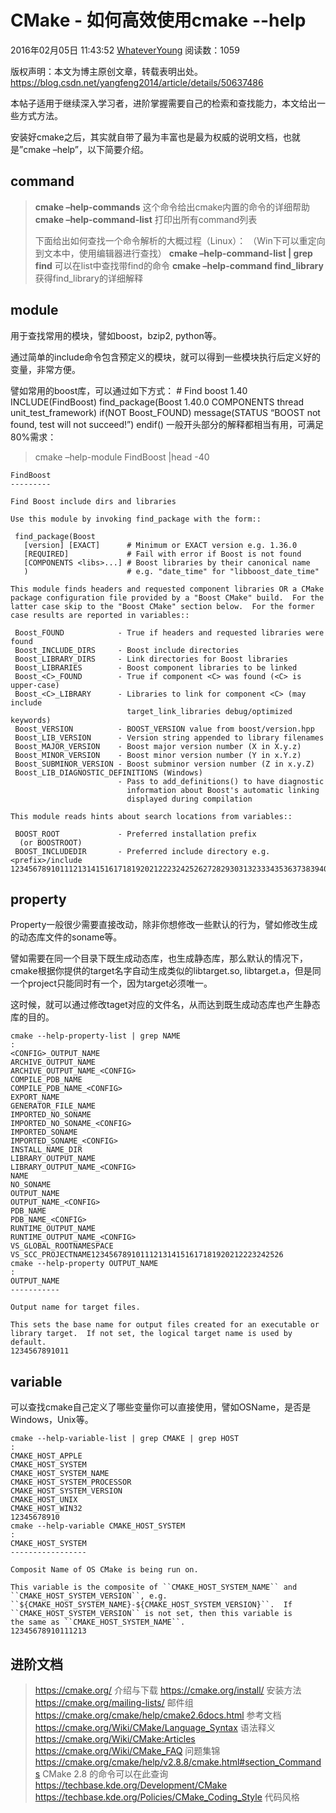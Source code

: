# CMake - 如何高效使用cmake --help

2016年02月05日 11:43:52 [WhateverYoung](https://me.csdn.net/yangfeng2014) 阅读数：1059



 版权声明：本文为博主原创文章，转载表明出处。	https://blog.csdn.net/yangfeng2014/article/details/50637486

本帖子适用于继续深入学习者，进阶掌握需要自己的检索和查找能力，本文给出一些方式方法。

安装好cmake之后，其实就自带了最为丰富也是最为权威的说明文档，也就是”cmake –help”，以下简要介绍。

## command

> **cmake –help-commands** 
> 这个命令给出cmake内置的命令的详细帮助 
> **cmake –help-command-list** 
> 打印出所有command列表
>
> 下面给出如何查找一个命令解析的大概过程（Linux）： 
> （Win下可以重定向到文本中，使用编辑器进行查找） 
> **cmake –help-command-list | grep find** 
> 可以在list中查找带find的命令 
> **cmake –help-command find_library** 
> 获得find_library的详细解释

## module

用于查找常用的模块，譬如boost，bzip2, python等。

通过简单的include命令包含预定义的模块，就可以得到一些模块执行后定义好的变量，非常方便。

譬如常用的boost库，可以通过如下方式： 
\# Find boost 1.40 
INCLUDE(FindBoost) 
find_package(Boost 1.40.0 COMPONENTS thread unit_test_framework) 
if(NOT Boost_FOUND) 
message(STATUS “BOOST not found, test will not succeed!”) 
endif() 
一般开头部分的解释都相当有用，可满足80%需求：

> cmake –help-module FindBoost |head -40

```
FindBoost
---------

Find Boost include dirs and libraries

Use this module by invoking find_package with the form::

 find_package(Boost
   [version] [EXACT]      # Minimum or EXACT version e.g. 1.36.0
   [REQUIRED]             # Fail with error if Boost is not found
   [COMPONENTS <libs>...] # Boost libraries by their canonical name
   )                      # e.g. "date_time" for "libboost_date_time"

This module finds headers and requested component libraries OR a CMake
package configuration file provided by a "Boost CMake" build.  For the
latter case skip to the "Boost CMake" section below.  For the former
case results are reported in variables::

 Boost_FOUND            - True if headers and requested libraries were found
 Boost_INCLUDE_DIRS     - Boost include directories
 Boost_LIBRARY_DIRS     - Link directories for Boost libraries
 Boost_LIBRARIES        - Boost component libraries to be linked
 Boost_<C>_FOUND        - True if component <C> was found (<C> is upper-case)
 Boost_<C>_LIBRARY      - Libraries to link for component <C> (may include
                          target_link_libraries debug/optimized keywords)
 Boost_VERSION          - BOOST_VERSION value from boost/version.hpp
 Boost_LIB_VERSION      - Version string appended to library filenames
 Boost_MAJOR_VERSION    - Boost major version number (X in X.y.z)
 Boost_MINOR_VERSION    - Boost minor version number (Y in x.Y.z)
 Boost_SUBMINOR_VERSION - Boost subminor version number (Z in x.y.Z)
 Boost_LIB_DIAGNOSTIC_DEFINITIONS (Windows)
                        - Pass to add_definitions() to have diagnostic
                          information about Boost's automatic linking
                          displayed during compilation

This module reads hints about search locations from variables::

 BOOST_ROOT             - Preferred installation prefix
  (or BOOSTROOT)
 BOOST_INCLUDEDIR       - Preferred include directory e.g. <prefix>/include
1234567891011121314151617181920212223242526272829303132333435363738394041
```

## property

Property一般很少需要直接改动，除非你想修改一些默认的行为，譬如修改生成的动态库文件的soname等。

譬如需要在同一个目录下既生成动态库，也生成静态库，那么默认的情况下，cmake根据你提供的target名字自动生成类似的libtarget.so, libtarget.a，但是同一个project只能同时有一个，因为target必须唯一。

这时候，就可以通过修改taget对应的文件名，从而达到既生成动态库也产生静态库的目的。

```
cmake --help-property-list | grep NAME
:
<CONFIG>_OUTPUT_NAME
ARCHIVE_OUTPUT_NAME
ARCHIVE_OUTPUT_NAME_<CONFIG>
COMPILE_PDB_NAME
COMPILE_PDB_NAME_<CONFIG>
EXPORT_NAME
GENERATOR_FILE_NAME
IMPORTED_NO_SONAME
IMPORTED_NO_SONAME_<CONFIG>
IMPORTED_SONAME
IMPORTED_SONAME_<CONFIG>
INSTALL_NAME_DIR
LIBRARY_OUTPUT_NAME
LIBRARY_OUTPUT_NAME_<CONFIG>
NAME
NO_SONAME
OUTPUT_NAME
OUTPUT_NAME_<CONFIG>
PDB_NAME
PDB_NAME_<CONFIG>
RUNTIME_OUTPUT_NAME
RUNTIME_OUTPUT_NAME_<CONFIG>
VS_GLOBAL_ROOTNAMESPACE
VS_SCC_PROJECTNAME1234567891011121314151617181920212223242526
cmake --help-property OUTPUT_NAME
:
OUTPUT_NAME
-----------

Output name for target files.

This sets the base name for output files created for an executable or
library target.  If not set, the logical target name is used by
default.
1234567891011
```

## variable

可以查找cmake自己定义了哪些变量你可以直接使用，譬如OSName，是否是Windows，Unix等。

```
cmake --help-variable-list | grep CMAKE | grep HOST
:
CMAKE_HOST_APPLE
CMAKE_HOST_SYSTEM
CMAKE_HOST_SYSTEM_NAME
CMAKE_HOST_SYSTEM_PROCESSOR
CMAKE_HOST_SYSTEM_VERSION
CMAKE_HOST_UNIX
CMAKE_HOST_WIN32
12345678910
cmake --help-variable CMAKE_HOST_SYSTEM
:
CMAKE_HOST_SYSTEM
-----------------

Composit Name of OS CMake is being run on.

This variable is the composite of ``CMAKE_HOST_SYSTEM_NAME`` and
``CMAKE_HOST_SYSTEM_VERSION``, e.g.
``${CMAKE_HOST_SYSTEM_NAME}-${CMAKE_HOST_SYSTEM_VERSION}``.  If
``CMAKE_HOST_SYSTEM_VERSION`` is not set, then this variable is
the same as ``CMAKE_HOST_SYSTEM_NAME``.
12345678910111213
```

## 进阶文档

> <https://cmake.org/> 介绍与下载 
> <https://cmake.org/install/> 安装方法 
> <https://cmake.org/mailing-lists/> 邮件组 
> <https://cmake.org/cmake/help/cmake2.6docs.html> 参考文档 
> <https://cmake.org/Wiki/CMake/Language_Syntax> 语法释义 
> <https://cmake.org/Wiki/CMake:Articles> 
> <https://cmake.org/Wiki/CMake_FAQ> 问题集锦 
> <https://cmake.org/cmake/help/v2.8.8/cmake.html#section_Commands> CMake 2.8 的命令可以在此查询 
> <https://techbase.kde.org/Development/CMake> 
> <https://techbase.kde.org/Policies/CMake_Coding_Style> 代码风格